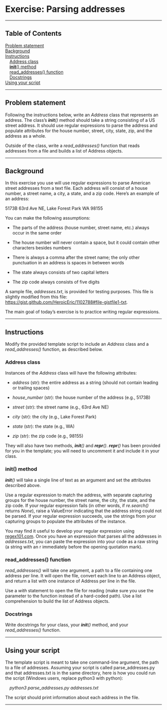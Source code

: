 # Exercise: Parsing addresses
<hr/>

## Table of Contents
[Problem statement](#problem-statement)<br/>
[Background](#background)<br/>
[Instructions](#instructions)<br/>
&emsp;[Address class](#address-class)<br/>
&emsp;[__init__() method](#init-method)<br/>
&emsp;[read_addresses() function](#readaddresses-function)<br/>
&emsp;[Docstrings](#docstrings)<br/>
[Using your script](#using-your-script)<br/>
<hr/>

## Problem statement
Following the instructions below, write an *Address* class that represents an address. The class’s *__init__()* method should take a string consisting of a US street address. It should use regular expressions to parse the address and populate attributes for the house number, street, city, state, zip, and the address as a whole.

Outside of the class, write a *read_addresses()* function that reads addresses from a file and builds a list of Address objects.
<hr/>

## Background
In this exercise you use will use regular expressions to parse American street addresses from a text file. Each address will consist of a house number, a street name, a city, a state, and a zip code. Here’s an example of an address:

5173B 63rd Ave NE, Lake Forest Park WA 98155

You can make the following assumptions:

- The parts of the address (house number, street name, etc.) always occur in the same order

- The house number will never contain a space, but it could contain other characters besides numbers

- There is always a comma after the street name; the only other punctuation in an address is spaces in between words

- The state always consists of two capital letters

- The zip code always consists of five digits

A sample file, *addresses.txt*, is provided for testing purposes. This file is slightly modified from this file: https://gist.github.com/HeroicEric/1102788#file-gistfile1-txt.

The main goal of today’s exercise is to practice writing regular expressions.
<hr/>

## Instructions
Modify the provided template script to include an *Address* class and a *read_addresses()* function, as described below.

### Address class
Instances of the *Address* class will have the following attributes:

- *address* (str): the entire address as a string (should not contain leading or trailing spaces)

- *house_number* (str): the house number of the address (e.g., 5173B)

- *street* (str): the street name (e.g., 63rd Ave NE)

- *city* (str): the city (e.g., Lake Forest Park)

- *state* (str): the state (e.g., WA)

- *zip* (str): the zip code (e.g., 98155)

They will also have two methods, *__init__()* and *__repr__()*. *__repr__()* has been provided for you in the template; you will need to uncomment it and include it in your class.

### __init__() method
*__init__()* will take a single line of text as an argument and set the attributes described above.

Use a regular expression to match the address, with separate capturing groups for the house number, the street name, the city, the state, and the zip code. If your regular expression fails (in other words, if *re.search()* returns *None*), raise a ValueError indicating that the address string could not be parsed. If your regular expression succeeds, use the strings from your capturing groups to populate the attributes of the instance.

You may find it useful to develop your regular expression using [regex101.com](regex101.com). Once you have an expression that parses all the addresses in *addresses.txt*, you can paste the expression into your code as a raw string (a string with an r immediately before the opening quotation mark).

### read_addresses() function
*read_addresses()* will take one argument, a path to a file containing one address per line. It will open the file, convert each line to an Address object, and return a list with one instance of Address per line in the file.

Use a *with* statement to open the file for reading (make sure you use the parameter to the function instead of a hard-coded path). Use a list comprehension to build the list of Address objects.

### Docstrings
Write docstrings for your class, your *__init__()* method, and your *read_addresses()* function.
<hr/>

## Using your script
The template script is meant to take one command-line argument, the path to a file of addresses. Assuming your script is called parse_addresses.py and that addresses.txt is in the same directory, here is how you could run the script (Windows users, replace python3 with python):

&emsp;*python3 parse_addresses.py addresses.txt*<br/>

The script should print information about each address in the file.
<hr/>